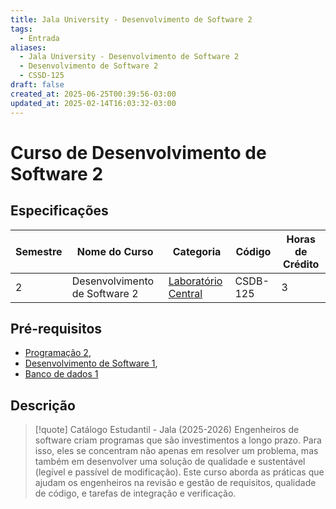```yaml
---
title: Jala University - Desenvolvimento de Software 2
tags:
  - Entrada
aliases:
  - Jala University - Desenvolvimento de Software 2
  - Desenvolvimento de Software 2
  - CSSD-125
draft: false
created_at: 2025-06-25T00:39:56-03:00
updated_at: 2025-02-14T16:03:32-03:00
---
```

# Curso de Desenvolvimento de Software 2

## Especificações
| Semestre | Nome do Curso                 | Categoria                                                                                      | Código   | Horas de Crédito |
| -------- | ----------------------------- | ---------------------------------------------------------------------------------------------- | -------- | ---------------- |
| 2        | Desenvolvimento de Software 2 | [Laboratório Central](content/notas/2025/06/21/entrada/Jala_University-Laboratorio_Central.md) | CSDB-125 | 3                |

## Pré-requisitos
- [Programação 2](../../24/entrada/Jala_University-Programacao_2.md), 
- [Desenvolvimento de Software 1](content/notas/2025/06/21/entrada/Jala_University-Desenvolvimento_de_Software_1.md), 
- [Banco de dados 1](content/notas/2025/06/21/entrada/Jala_University-Banco_de_dados_1.md)

## Descrição

> [!quote] Catálogo Estudantil - Jala (2025-2026)
> Engenheiros de software criam programas que são investimentos a longo prazo. Para isso, eles se concentram não apenas em resolver um problema, mas também em desenvolver uma solução de qualidade e sustentável (legível e passível de modificação). Este curso aborda as práticas que ajudam os engenheiros na revisão e gestão de requisitos, qualidade de código, e tarefas de integração e verificação.
